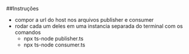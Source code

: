 ##Instruções

- compor a url do host nos arquivos publisher e consumer
- rodar cada um deles em uma instancia separada do terminal com os comandos
  - npx ts-node publisher.ts
  - npx ts-node consumer.ts
